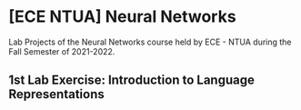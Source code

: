 # [ECE NTUA] Neural Networks
Lab Projects of the Neural Networks course held by ECE - NTUA during the Fall Semester of 2021-2022.

## 1st Lab Exercise: Introduction to Language Representations
